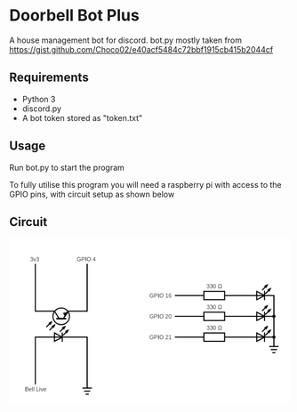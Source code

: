 # Doorbell Bot Plus

A house management bot for discord.
bot.py mostly taken from https://gist.github.com/Choco02/e40acf5484c72bbf1915cb415b2044cf

## Requirements

- Python 3
- discord.py
- A bot token stored as "token.txt"

## Usage

Run bot.py to start the program

To fully utilise this program you will need a raspberry pi with access to the GPIO pins, with circuit setup as shown below


## Circuit
![Pi Circuit](circuits.png?raw=true "Title")
